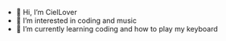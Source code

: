 - 👋 Hi, I’m CielLover
- 👀 I’m interested in coding and music
- 🌱 I’m currently learning coding and how to play my keyboard
<!---
CielLover/CielLover is a ✨ special ✨ repository because its `README.md` (this file) appears on your GitHub profile.
You can click the Preview link to take a look at your changes.
--->
